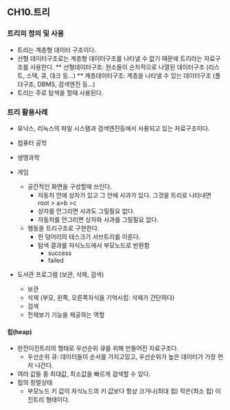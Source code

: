 ## CH10.트리

### 트리의 정의 및 사용
* 트리는 계층형 데이터 구조이다.
* 선형 데이터구조로는 계층형 데이터구조를 나타낼 수 없기 때문에 트리라는 자료구조를 사용한다.
** 선형데이터구조: 원소들이 순차적으로 나열된 데이터구조 (리스트, 스택, 큐, 데크 등...)
** 계층데이터구조: 계층을 나타낼 수 있는 데이터구조 (폴더구조, DBMS, 검색엔진 등...)
* 트리는 주로 탐색을 할때 사용된다.

### 트리 활용사례
* 유닉스, 리눅스의 파일 시스템과 검색엔진등에서 사용되고 있는 자료구조이다.
* 컴퓨터 공학
* 생명과학
* 게임
  * 공간적인 화면을 구성할때 쓰인다. 
    * 자동차 안에 상자가 있고 그 안에 사과가 있다. 그것을 트리로 나타내면 root > a>b >c  
    * 상자를 안그리면 사과도 그릴필요 없다.  
    * 자동차를 안그리면 상자와 사과를 그릴필요 없다.  
  * 행동을 트리구조로 구현한다.  
    * 한 덩어리의 테스크가 서브트리를 이룬다.    
    * 탐색 결과를 자식노드에서 부모노드로 반환함  
      * success  
      * failed  

* 도서관 프로그램 (보관, 삭제, 검색)  
  * 보관 
  * 삭제 (부모, 왼쪽, 오른쪽자식을 기억시킴: 삭제가 간단하다)
  * 검색
  * 전체보기 기능을 제공하는 역할

#### 힙(heap)
* 완전이진트리의 형태로 우선순위 큐를 위해 만들어진 자료구조다.
  * 우선순위 큐: 데이터들이 순서를 가지고있고, 우선순위가 높은 데이터가 가장 먼저 나간다.
* 여러 값들 중 최대값, 최소값을 빠르게 검색할 수 있다.
* 힙의 정렬상태
  * 부모노드 키 값이 자식노드의 키 값보다 항상 크거나(최대 힙) 작은(최소 힙) 이진트리 형태이다.
